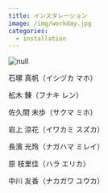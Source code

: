 ```yaml
---
title: インスタレーション
image: /img/workday.jpg
categories:
  - installation
---
```

![null](/img/workday.jpg)

石塚 真帆（イシヅカ マホ）

舩木 錬（フナキ レン）

佐久間 未歩（サクマ ミホ）

岩上 涼花（イワカミ スズカ）

長濱 光玲（ナガハマ ミレイ）

原 枝里佳（ハラ エリカ）

中川 友香（ナカガワ ユウカ）
